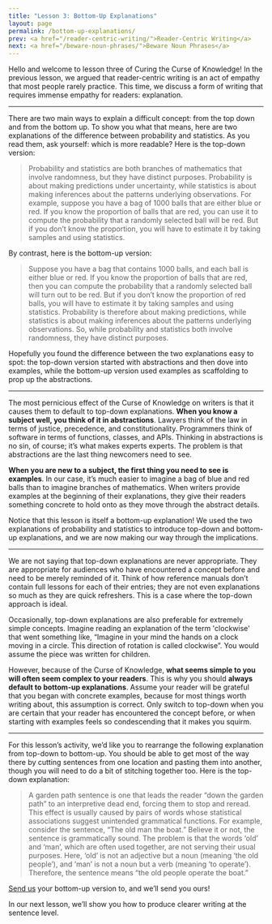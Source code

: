 ```yaml
---
title: "Lesson 3: Bottom-Up Explanations"
layout: page
permalink: /bottom-up-explanations/
prev: <a href="/reader-centric-writing/">Reader-Centric Writing</a>
next: <a href="/beware-noun-phrases/">Beware Noun Phrases</a>
---
```


Hello and welcome to lesson three of Curing the Curse of Knowledge! In the previous lesson, we argued that reader-centric writing is an act of empathy that most people rarely practice. This time, we discuss a form of writing that requires immense empathy for readers: explanation.

<hr>

There are two main ways to explain a difficult concept: from the top down and from the bottom up. To show you what that means, here are two explanations of the difference between probability and statistics. As you read them, ask yourself: which is more readable? Here is the top-down version:

> Probability and statistics are both branches of mathematics that involve randomness, but they have distinct purposes. Probability is about making predictions under uncertainty, while statistics is about making inferences about the patterns underlying observations. For example, suppose you have a bag of 1000 balls that are either blue or red. If you know the proportion of balls that are red, you can use it to compute the probability that a randomly selected ball will be red. But if you don’t know the proportion, you will have to estimate it by taking samples and using statistics.

By contrast, here is the bottom-up version:

> Suppose you have a bag that contains 1000 balls, and each ball is either blue or red. If you know the proportion of balls that are red, then you can compute the probability that a randomly selected ball will turn out to be red. But if you don’t know the proportion of red balls, you will have to estimate it by taking samples and using statistics. Probability is therefore about making predictions, while statistics is about making inferences about the patterns underlying observations. So, while probability and statistics both involve randomness, they have distinct purposes.

Hopefully you found the difference between the two explanations easy to spot: the top-down version started with abstractions and then dove into examples, while the bottom-up version used examples as scaffolding to prop up the abstractions.

<hr>

The most pernicious effect of the Curse of Knowledge on writers is that it causes them to default to top-down explanations. **When you know a subject well, you think of it in abstractions**. Lawyers think of the law in terms of justice, precedence, and constitutionality. Programmers think of software in terms of functions, classes, and APIs. Thinking in abstractions is no sin, of course; it’s what makes experts experts. The problem is that abstractions are the last thing newcomers need to see.

**When you are new to a subject, the first thing you need to see is examples**. In our case, it’s much easier to imagine a bag of blue and red balls than to imagine branches of mathematics. When writers provide examples at the beginning of their explanations, they give their readers something concrete to hold onto as they move through the abstract details.

Notice that this lesson is itself a bottom-up explanation! We used the two explanations of probability and statistics to introduce top-down and bottom-up explanations, and we are now making our way through the implications.

<hr>

We are not saying that top-down explanations are never appropriate. They are appropriate for audiences who have encountered a concept before and need to be merely reminded of it. Think of how reference manuals don’t contain full lessons for each of their entries; they are not even explanations so much as they are quick refreshers. This is a case where the top-down approach is ideal.

Occasionally, top-down explanations are also preferable for extremely simple concepts. Imagine reading an explanation of the term 'clockwise' that went something like, “Imagine in your mind the hands on a clock moving in a circle. This direction of rotation is called clockwise”. You would assume the piece was written for children.

However, because of the Curse of Knowledge, **what seems simple to you will often seem complex to your readers**. This is why you should **always default to bottom-up explanations**. Assume your reader will be grateful that you began with concrete examples, because for most things worth writing about, this assumption is correct. Only switch to top-down when you are certain that your reader has encountered the concept before, or when starting with examples feels so condescending that it makes you squirm.

<hr>

For this lesson’s activity, we’d like you to rearrange the following explanation from top-down to bottom-up. You should be able to get most of the way there by cutting sentences from one location and pasting them into another, though you will need to do a bit of stitching together too. Here is the top-down explanation:

> A garden path sentence is one that leads the reader “down the garden path” to an interpretive dead end, forcing them to stop and reread. This effect is usually caused by pairs of words whose statistical associations suggest unintended grammatical functions. For example, consider the sentence, “The old man the boat.” Believe it or not, the sentence is grammatically sound. The problem is that the words ‘old’ and ‘man’, which are often used together, are not serving their usual purposes. Here, ‘old’ is not an adjective but a noun (meaning ‘the old people’), and ‘man’ is not a noun but a verb (meaning ‘to operate’). Therefore, the sentence means “the old people operate the boat.”

<a href="mailto:course@curingthecurse.com">Send us</a> your bottom-up version to, and we’ll send you ours!

In our next lesson, we’ll show you how to produce clearer writing at the sentence level.

